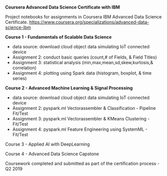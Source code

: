 **Coursera Advanced Data Science Certificate with IBM**

Project notebooks for assignments in Coursera IBM Advanced Data Science Certificate.
https://www.coursera.org/specializations/advanced-data-science-ibm

**Course 1 - Fundamentals of Scalable Data Science**

- data source: download cloud object data simulating IoT connected device
- Assignment 2: conduct basic queries (count,# of Fields, & Field Titles)
- Assignment 3: statistical analysis (min,max,mean,sd,skew,kurtosis,& correlation)
- Assignment 4: plotting using Spark data (histogram, boxplot, & time series)

**Course 2 - Advanced Machine Learning & Signal Processing**

- data source: download cloud object data simulating IoT connected device
- Assignment 2: pyspark.ml Vectorassembler & Classification - Pipeline Fit/Test
- Assignment 3: pyspark.ml Vectorassembler & KMeans Clustering - Fit/Test
- Assignment 4: pyspark.ml Feature Engineering using SystemML - Fit/Test

Course 3 - Applied AI with DeepLearning

Course 4 - Advanced Data Science Capstone

Coursework completed and submitted as part of the certification process - Q2 2019
